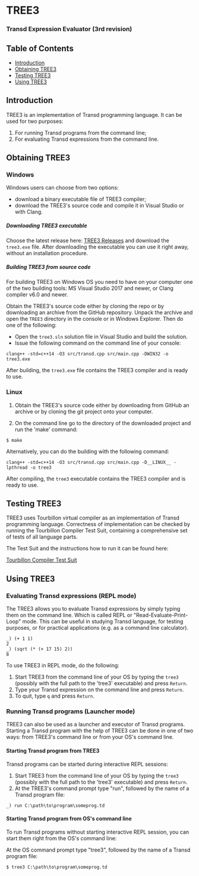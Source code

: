 # TREE3
### Transd Expression Evaluator (3rd revision)

## Table of Contents
* [Introduction](#introduction)
* [Obtaining TREE3](#obtaining-tree3)
* [Testing TREE3](#testing-tree3)
* [Using TREE3](#using-tree3)

## Introduction
TREE3 is an implementation of Transd programming language. It can be used for two purposes: 
 
 1. For running Transd programs from the command line;
 2. For evaluating Transd expressions from the command line.

## Obtaining TREE3

### Windows

Windows users can choose from two options: 
* download a binary executable file of TREE3 compiler;
* download the TREE3's source code and compile it in Visual Studio or with Clang.

##### Downloading TREE3 executable

Choose the latest release here: [TREE3 Releases](https://github.com/transd-lang/TREE3/releases) and download the `tree3.exe` file. After downloading the executable you can use it right away, without an installation procedure.

##### Building TREE3 from source code

For building TREE3 on Windows OS you need to have on your computer one of the two building tools: MS Visual Studio 2017 and newer, or Clang compiler v6.0 and newer.

Obtain the TREE3's source code either by cloning the repo or by downloading an archive from the GitHub repository. Unpack the archive and open the `TREE3` directory in the console or in Windows Explorer. Then do one of the following: 

* Open the `tree3.sln` solution file in Visual Studio and build the solution.
* Issue the following command on the command line of your console:

```
clang++ -std=c++14 -O3 src/transd.cpp src/main.cpp -DWIN32 -o tree3.exe
```

After building, the `tree3.exe` file contains the TREE3 compiler and is ready to use.


### Linux

1. Obtain the TREE3's source code either by downloading from GitHub an archive or 
by cloning the git project onto your computer.

2. On the command line go to the directory of the downloaded project and run the 'make'
command:

`$ make`

Alternatively, you can do the building with the following command:

```
clang++ -std=c++14 -O3 src/transd.cpp src/main.cpp -D__LINUX__ -lpthread -o tree3
```

After compiling, the `tree3` executable contains the TREE3 compiler and is
ready to use.

## Testing TREE3

TREE3 uses Tourbillon virtual compiler as an implementation of Transd programming language. Correctness of implementation can be checked by running the Tourbillon Compiler Test Suit, containing a comprehensive set of tests of all language parts.

The Test Suit and the instructions how to run it can be found here:

[Tourbillon Compiler Test Suit](https://github.com/transd-lang/Tourbillon-test-suite)

## Using TREE3

### Evaluating Transd expressions (REPL mode)

The TREE3 allows you to evaluate Transd expressions by simply typing them on the command line. Which is called REPL or "Read-Evaluate-Print-Loop" mode. This can be useful in studying Tranѕd language, for testing purposes, or for practical applications (e.g. as a command line calculator).

```
_) (+ 1 1)
2
_) (sqrt (* (+ 17 15) 2))
8
```

To use TREE3 in REPL mode, do the following:

 1. Start TREE3 from the command line of your OS by typing the `tree3` (possibly with
 the full path to the 'tree3' executable) and press `Return`.
 2. Type your Transd expression on the command line and press `Return`.
 3. To quit, type `q` and press `Return`.

### Running Transd programs (Launcher mode)

TREE3 can also be used as a launcher and executor of Transd programs. Starting a Transd program with the help of TREE3 can be done in one of two ways: from TREE3's command line or from your OS's command line.

#### Starting Transd program from TREE3

Transd programs can be started during interactive REPL sessions:

 1. Start TREE3 from the command line of your OS by typing the `tree3` (possibly with
 the full path to the 'tree3' executable) and press `Return`.
 2. At the TREE3's command prompt type "run", followed by the name of a Transd program file:

`_) run C:\path\to\program\someprog.td`

#### Starting Transd program from OS's command line

To run Transd programs without starting interactive REPL session, you can start
them right from the OS's command line:

 At the OS command prompt type "tree3", followed by the name of a Transd program file:

`$ tree3 C:\path\to\program\someprog.td`


